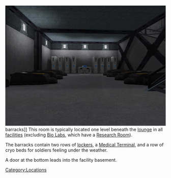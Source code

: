 ![](images/Barracksdownstairs.jpg "fig:Barracksdownstairs.jpg") barracks\]\]
This room is typically located one level beneath the
[lounge](../merits/Lounge.md) in all [facilities](Facilities.md)
(excluding [Bio Labs](Bio_Laboratory.md), which have a [Research
Room](Research_Room.md)).

The barracks contain two rows of [lockers](../items/Lockers.md), a
[Medical Terminal](../items/Medical_Terminal.md), and a row of cryo beds
for soldiers feeling under the weather.

A door at the bottom leads into the facility basement.

[Category:Locations](../Category:Locations.md)
